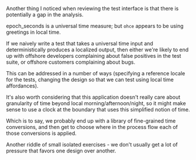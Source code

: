Another thing I noticed when reviewing the test interface
is that there is potentially a gap in the analysis.

epoch_seconds is a universal time measure; but `ohce`
appears to be using greetings in local time.

If we naively write a test that takes a universal time
input and deterministically produces a localized output,
then either we're likely to end up with offshore
developers complaining about false positives in the
test suite, or offshore customers complaining about bugs.

This can be addressed in a number of ways (specifying a
reference locale for the tests, changing the design so
that we can test using local time affordances).

It's also worth considering that this application
doesn't really care about granularity of time beyond
local morning/afternoon/night, so it might make
sense to use a clock at the boundary that uses this
simplified notion of time.

Which is to say, we probably end up with a library
of fine-grained time conversions, and then get to choose
where in the process flow each of those conversions is applied.

Another riddle of small isolated exercises - we don't
usually get a lot of pressure that favors one design
over another.